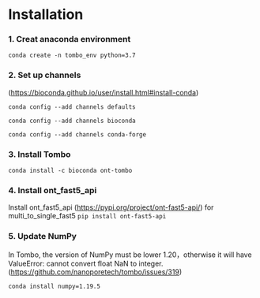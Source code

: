 # Installation

### 1. Creat anaconda environment
`conda create -n tombo_env python=3.7`

### 2. Set up channels
 (https://bioconda.github.io/user/install.html#install-conda)
 
`conda config --add channels defaults`

`conda config --add channels bioconda`

`conda config --add channels conda-forge`

### 3. Install Tombo
`conda install -c bioconda ont-tombo`

### 4. Install ont_fast5_api
Install ont_fast5_api (https://pypi.org/project/ont-fast5-api/) for multi_to_single_fast5
`pip install ont-fast5-api`

### 5. Update NumPy  
In Tombo, the version of NumPy must be lower 1.20，otherwise it will have ValueError: cannot convert float NaN to integer.(https://github.com/nanoporetech/tombo/issues/319)

`conda install numpy=1.19.5`
